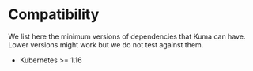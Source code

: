 # Compatibility

We list here the minimum versions of dependencies that Kuma can have.
Lower versions might work but we do not test against them.

- Kubernetes >= 1.16
